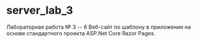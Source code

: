 # server_lab_3
Лабораторная работа № 3 -- 6
 Веб-сайт по шаблону в приложении на основе стандартного проекта ASP.Net Core Razor Pages.
